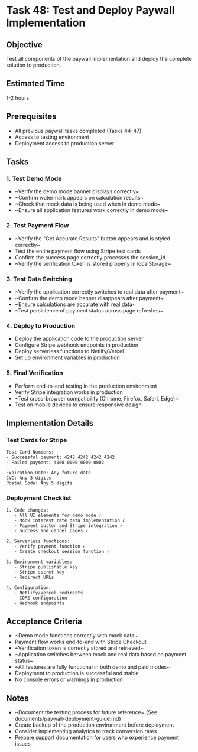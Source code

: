# Task 48: Test and Deploy Paywall Implementation

## Objective

Test all components of the paywall implementation and deploy the complete solution to production.

## Estimated Time

1-2 hours

## Prerequisites

*   All previous paywall tasks completed (Tasks 44-47)
*   Access to testing environment
*   Deployment access to production server

## Tasks

### 1\. Test Demo Mode

*   ~Verify the demo mode banner displays correctly~
*   ~Confirm watermark appears on calculation results~
*   ~Check that mock data is being used when in demo mode~
*   ~Ensure all application features work correctly in demo mode~

### 2\. Test Payment Flow

*   ~Verify the "Get Accurate Results" button appears and is styled correctly~
*   Test the entire payment flow using Stripe test cards
*   Confirm the success page correctly processes the session\_id
*   ~Verify the verification token is stored properly in localStorage~

### 3\. Test Data Switching

*   ~Verify the application correctly switches to real data after payment~
*   ~Confirm the demo mode banner disappears after payment~
*   ~Ensure calculations are accurate with real data~
*   ~Test persistence of payment status across page refreshes~

### 4\. Deploy to Production

*   Deploy the application code to the production server
*   Configure Stripe webhook endpoints in production
*   Deploy serverless functions to Netlify/Vercel
*   Set up environment variables in production

### 5\. Final Verification

*   Perform end-to-end testing in the production environment
*   Verify Stripe integration works in production
*   ~Test cross-browser compatibility (Chrome, Firefox, Safari, Edge)~
*   Test on mobile devices to ensure responsive design

## Implementation Details

### Test Cards for Stripe

```
Test Card Numbers:
- Successful payment: 4242 4242 4242 4242
- Failed payment: 4000 0000 0000 0002

Expiration Date: Any future date
CVC: Any 3 digits
Postal Code: Any 5 digits
```

### Deployment Checklist

```
1. Code changes:
   - All UI elements for demo mode ✓
   - Mock interest rate data implementation ✓
   - Payment button and Stripe integration ✓
   - Success and cancel pages ✓

2. Serverless functions:
   - Verify payment function ✓
   - Create checkout session function ✓

3. Environment variables:
   - Stripe publishable key
   - Stripe secret key
   - Redirect URLs

4. Configuration:
   - Netlify/Vercel redirects
   - CORS configuration
   - Webhook endpoints
```

## Acceptance Criteria

*   ~Demo mode functions correctly with mock data~
*   Payment flow works end-to-end with Stripe Checkout
*   ~Verification token is correctly stored and retrieved~
*   ~Application switches between mock and real data based on payment status~
*   ~All features are fully functional in both demo and paid modes~
*   Deployment to production is successful and stable
*   No console errors or warnings in production

## Notes

*   ~Document the testing process for future reference~ (See documents/paywall-deployment-guide.md)
*   Create backup of the production environment before deployment
*   Consider implementing analytics to track conversion rates
*   Prepare support documentation for users who experience payment issues